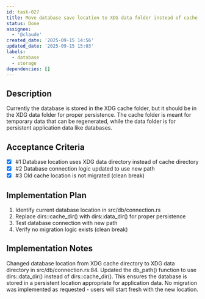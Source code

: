 ```yaml
---
id: task-027
title: Move database save location to XDG data folder instead of cache folder
status: Done
assignee:
  - '@claude'
created_date: '2025-09-15 14:56'
updated_date: '2025-09-15 15:03'
labels:
  - database
  - storage
dependencies: []
---
```


## Description

Currently the database is stored in the XDG cache folder, but it should be in the XDG data folder for proper persistence. The cache folder is meant for temporary data that can be regenerated, while the data folder is for persistent application data like databases.

## Acceptance Criteria
<!-- AC:BEGIN -->
- [x] #1 Database location uses XDG data directory instead of cache directory
- [x] #2 Database connection logic updated to use new path
- [x] #3 Old cache location is not migrated (clean break)
<!-- AC:END -->


## Implementation Plan

1. Identify current database location in src/db/connection.rs
2. Replace dirs::cache_dir() with dirs::data_dir() for proper persistence
3. Test database connection with new path
4. Verify no migration logic exists (clean break)

## Implementation Notes

Changed database location from XDG cache directory to XDG data directory in src/db/connection.rs:84. Updated the db_path() function to use dirs::data_dir() instead of dirs::cache_dir(). This ensures the database is stored in a persistent location appropriate for application data. No migration was implemented as requested - users will start fresh with the new location.
